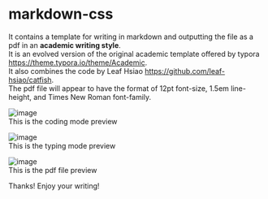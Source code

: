 # markdown-css 
It contains a template for writing in markdown and outputting the file as a pdf in an <strong>academic writing style</strong>.  
It is an evolved version of the original academic template offered by typora https://theme.typora.io/theme/Academic.  
It also combines the code by Leaf Hsiao https://github.com/leaf-hsiao/catfish.  
The pdf file will appear to have the format of 12pt font-size, 1.5em line-height, and Times New Roman font-family.  
  
 ![image](https://github.com/player1-Z/markdown-css/blob/master/coding%20mode%20view.jpg)  
This is the coding mode preview  
  
  ![image](https://github.com/player1-Z/markdown-css/blob/master/typying%20mode%20view.jpg)  
This is the typing mode preview  
  
  ![image](https://github.com/player1-Z/markdown-css/blob/master/pdf%20view.jpg)  
This is the pdf file preview  
  
  Thanks! Enjoy your writing!
